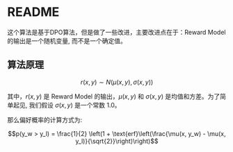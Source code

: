 # README

这个算法是基于DPO算法，但是做了一些改进，主要改进点在于：Reward Model 的输出是一个随机变量, 而不是一个确定值。

## 算法原理


$$r(x, y) \sim N(\mu(x, y), \sigma(x, y))$$ 

其中，$r(x, y)$ 是 Reward Model 的输出，$\mu(x, y)$ 和 $\sigma(x, y)$ 是均值和方差。为了简单起见, 我们假设 $\sigma(x, y)$ 是一个常数 1.0。

那么偏好概率的计算方式为:

$$p(y_w > y_l) = \frac{1}{2} \left(1 + \text{erf}\left(\frac{\mu(x, y_w) - \mu(x, y_l)}{\sqrt{2}}\right)\right)$$



